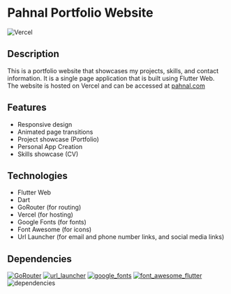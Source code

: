# Pahnal Portfolio Website

![Vercel](https://therealsujitk-vercel-badge.vercel.app/?app=pahnal-web-fahnaladitias-projects&style=for-the-badge&logo=none)

## Description
This is a portfolio website that showcases my projects, skills, and contact information. It is a single page application that is built using Flutter Web. The website is hosted on Vercel and can be accessed at [pahnal.com](https://pahnal.com)

## Features
- Responsive design
- Animated page transitions
- Project showcase (Portfolio)
- Personal App Creation
- Skills showcase (CV)

## Technologies
- Flutter Web
- Dart
- GoRouter (for routing)
- Vercel (for hosting)
- Google Fonts (for fonts)
- Font Awesome (for icons)
- Url Launcher (for email and phone number links, and social media links)

## Dependencies
<!-- Badges with name, button, and version dependencies -->
[![GoRouter](https://img.shields.io/badge/go_router-13.2.2-blue)](https://pub.dev/packages/go_router)
[![url_launcher](https://img.shields.io/badge/url_launcher-6.2.5-blue)](https://pub.dev/packages/url_launcher)
[![google_fonts](https://img.shields.io/badge/google_fonts-6.2.0-blue)](https://pub.dev/packages/google_fonts)
[![font_awesome_flutter](https://img.shields.io/badge/font_awesome_flutter-10.7.0-blue)](https://pub.dev/packages/font_awesome_flutter)
![dependencies](https://img.shields.io/badge/dependencies-up%20to%20date-red)
